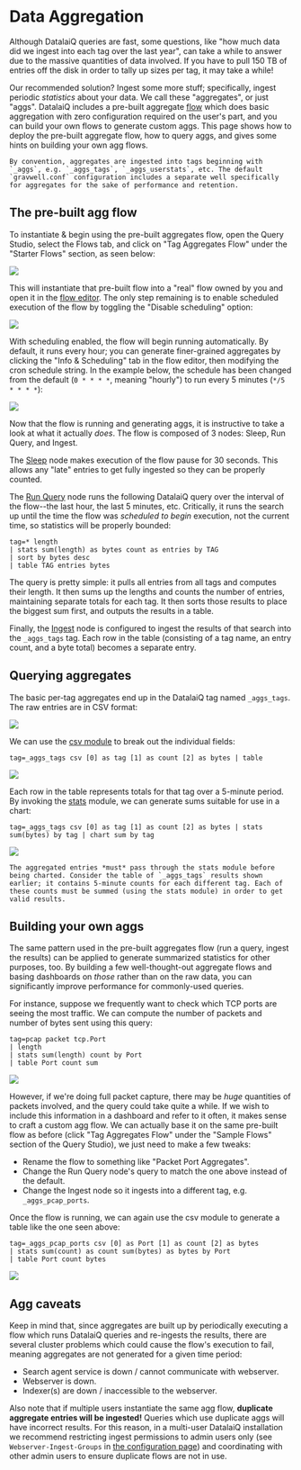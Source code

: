 # Data Aggregation

Although DatalaiQ queries are fast, some questions, like "how much data did we ingest into each tag over the last year", can take a while to answer due to the massive quantities of data involved. If you have to pull 150 TB of entries off the disk in order to tally up sizes per tag, it may take a while!

Our recommended solution? Ingest some more stuff; specifically, ingest periodic *statistics* about your data. We call these "aggregates", or just "aggs". DatalaiQ includes a pre-built aggregate [flow](/flows/flows) which does basic aggregation with zero configuration required on the user's part, and you can build your own flows to generate custom aggs. This page shows how to deploy the pre-built aggregate flow, how to query aggs, and gives some hints on building your own agg flows.

```{note}
By convention, aggregates are ingested into tags beginning with `_aggs`, e.g. `_aggs_tags`, `_aggs_userstats`, etc. The default `gravwell.conf` configuration includes a separate well specifically for aggregates for the sake of performance and retention.
```

## The pre-built agg flow

To instantiate & begin using the pre-built aggregates flow, open the Query Studio, select the Flows tab, and click on "Tag Aggregates Flow" under the "Starter Flows" section, as seen below:

![](tag-agg-flow.png)

This will instantiate that pre-built flow into a "real" flow owned by you and open it in the [flow editor](/flows/editor). The only step remaining is to enable scheduled execution of the flow by toggling the "Disable scheduling" option:

![](disable-scheduling.png)

With scheduling enabled, the flow will begin running automatically. By default, it runs every hour; you can generate finer-grained aggregates by clicking the "Info & Scheduling" tab in the flow editor, then modifying the cron schedule string. In the example below, the schedule has been changed from the default (`0 * * * *`, meaning "hourly") to run every 5 minutes (`*/5 * * * *`):

![](agg-schedule.png)

Now that the flow is running and generating aggs, it is instructive to take a look at what it actually *does*. The flow is composed of 3 nodes: Sleep, Run Query, and Ingest.

The [Sleep](/flows/nodes/sleep) node makes execution of the flow pause for 30 seconds. This allows any "late" entries to get fully ingested so they can be properly counted.

The [Run Query](/flows/nodes/runquery) node runs the following DatalaiQ query over the interval of the flow--the last hour, the last 5 minutes, etc. Critically, it runs the search up until the time the flow was *scheduled to begin* execution, not the current time, so statistics will be properly bounded:

```gravwell
tag=* length
| stats sum(length) as bytes count as entries by TAG 
| sort by bytes desc 
| table TAG entries bytes
```

The query is pretty simple: it pulls all entries from all tags and computes their length. It then sums up the lengths and counts the number of entries, maintaining separate totals for each tag. It then sorts those results to place the biggest sum first, and outputs the results in a table.

Finally, the [Ingest](/flows/nodes/ingest) node is configured to ingest the results of that search into the `_aggs_tags` tag. Each row in the table (consisting of a tag name, an entry count, and a byte total) becomes a separate entry.

## Querying aggregates

The basic per-tag aggregates end up in the DatalaiQ tag named `_aggs_tags`. The raw entries are in CSV format:

![](aggs-raw.png)

We can use the [csv module](/search/csv/csv) to break out the individual fields:

```gravwell
tag=_aggs_tags csv [0] as tag [1] as count [2] as bytes | table
```

![](aggs-table.png)

Each row in the table represents totals for that tag over a 5-minute period. By invoking the [stats](/search/stats/stats) module, we can generate sums suitable for use in a chart:

```gravwell
tag=_aggs_tags csv [0] as tag [1] as count [2] as bytes | stats sum(bytes) by tag | chart sum by tag
```

![](aggs-chart.png)

```{note}
The aggregated entries *must* pass through the stats module before being charted. Consider the table of `_aggs_tags` results shown earlier; it contains 5-minute counts for each different tag. Each of these counts must be summed (using the stats module) in order to get valid results.
```

## Building your own aggs

The same pattern used in the pre-built aggregates flow (run a query, ingest the results) can be applied to generate summarized statistics for other purposes, too. By building a few well-thought-out aggregate flows and basing dashboards on *those* rather than on the raw data, you can significantly improve performance for commonly-used queries.

For instance, suppose we frequently want to check which TCP ports are seeing the most traffic. We can compute the number of packets and number of bytes sent using this query:

```gravwell
tag=pcap packet tcp.Port 
| length 
| stats sum(length) count by Port 
| table Port count sum
```

![](port-table.png)

However, if we're doing full packet capture, there may be *huge* quantities of packets involved, and the query could take quite a while. If we wish to include this information in a dashboard and refer to it often, it makes sense to craft a custom agg flow. We can actually base it on the same pre-built flow as before (click "Tag Aggregates Flow" under the "Sample Flows" section of the Query Studio), we just need to make a few tweaks:

* Rename the flow to something like "Packet Port Aggregates".
* Change the Run Query node's query to match the one above instead of the default.
* Change the Ingest node so it ingests into a different tag, e.g. `_aggs_pcap_ports`.

Once the flow is running, we can again use the csv module to generate a table like the one seen above:

```gravwell
tag=_aggs_pcap_ports csv [0] as Port [1] as count [2] as bytes 
| stats sum(count) as count sum(bytes) as bytes by Port 
| table Port count bytes
```

![](port-agg-table.png)

## Agg caveats

Keep in mind that, since aggregates are built up by periodically executing a flow which runs DatalaiQ queries and re-ingests the results, there are several cluster problems which could cause the flow's execution to fail, meaning aggregates are not generated for a given time period:

* Search agent service is down / cannot communicate with webserver.
* Webserver is down.
* Indexer(s) are down / inaccessible to the webserver.

Also note that if multiple users instantiate the same agg flow, **duplicate aggregate entries will be ingested!** Queries which use duplicate aggs will have incorrect results. For this reason, in a multi-user DatalaiQ installation we recommend restricting ingest permissions to admin users only (see `Webserver-Ingest-Groups` in [the configuration page](/configuration/parameters)) and coordinating with other admin users to ensure duplicate flows are not in use.
